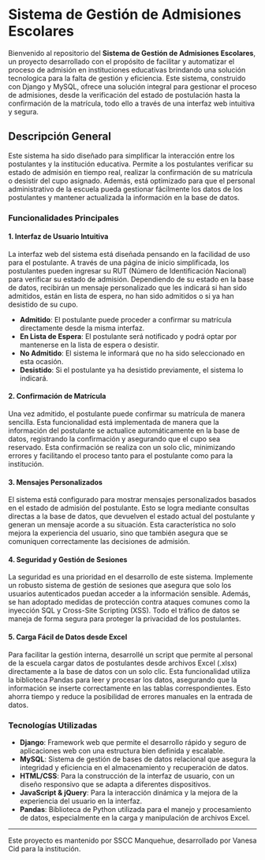 # Sistema de Gestión de Admisiones Escolares

Bienvenido al repositorio del **Sistema de Gestión de Admisiones Escolares**, un proyecto desarrollado con el propósito de facilitar y automatizar el proceso de admisión en instituciones educativas brindando una solución tecnologica para la falta de gestión y eficiencia. Este sistema, construido con Django y MySQL, ofrece una solución integral para gestionar el proceso de admisiones, desde la verificación del estado de postulación hasta la confirmación de la matrícula, todo ello a través de una interfaz web intuitiva y segura.

## Descripción General

Este sistema ha sido diseñado para simplificar la interacción entre los postulantes y la institución educativa. Permite a los postulantes verificar su estado de admisión en tiempo real, realizar la confirmación de su matrícula o desistir del cupo asignado. Además, está optimizado para que el personal administrativo de la escuela pueda gestionar fácilmente los datos de los postulantes y mantener actualizada la información en la base de datos.

### Funcionalidades Principales

#### 1. **Interfaz de Usuario Intuitiva**

La interfaz web del sistema está diseñada pensando en la facilidad de uso para el postulante. A través de una página de inicio simplificada, los postulantes pueden ingresar su RUT (Número de Identificación Nacional) para verificar su estado de admisión. Dependiendo de su estado en la base de datos, recibirán un mensaje personalizado que les indicará si han sido admitidos, están en lista de espera, no han sido admitidos o si ya han desistido de su cupo.

- **Admitido**: El postulante puede proceder a confirmar su matrícula directamente desde la misma interfaz.
- **En Lista de Espera**: El postulante será notificado y podrá optar por mantenerse en la lista de espera o desistir.
- **No Admitido**: El sistema le informará que no ha sido seleccionado en esta ocasión.
- **Desistido**: Si el postulante ya ha desistido previamente, el sistema lo indicará.

#### 2. **Confirmación de Matrícula**

Una vez admitido, el postulante puede confirmar su matrícula de manera sencilla. Esta funcionalidad está implementada de manera que la información del postulante se actualice automáticamente en la base de datos, registrando la confirmación y asegurando que el cupo sea reservado. Esta confirmación se realiza con un solo clic, minimizando errores y facilitando el proceso tanto para el postulante como para la institución.

#### 3. **Mensajes Personalizados**

El sistema está configurado para mostrar mensajes personalizados basados en el estado de admisión del postulante. Esto se logra mediante consultas directas a la base de datos, que devuelven el estado actual del postulante y generan un mensaje acorde a su situación. Esta característica no solo mejora la experiencia del usuario, sino que también asegura que se comuniquen correctamente las decisiones de admisión.

#### 4. **Seguridad y Gestión de Sesiones**

La seguridad es una prioridad en el desarrollo de este sistema. Implemente un robusto sistema de gestión de sesiones que asegura que solo los usuarios autenticados puedan acceder a la información sensible. Además, se han adoptado medidas de protección contra ataques comunes como la inyección SQL y Cross-Site Scripting (XSS). Todo el tráfico de datos se maneja de forma segura para proteger la privacidad de los postulantes.

#### 5. **Carga Fácil de Datos desde Excel**

Para facilitar la gestión interna, desarrollé un script que permite al personal de la escuela cargar datos de postulantes desde archivos Excel (.xlsx) directamente a la base de datos con un solo clic. Esta funcionalidad utiliza la biblioteca Pandas para leer y procesar los datos, asegurando que la información se inserte correctamente en las tablas correspondientes. Esto ahorra tiempo y reduce la posibilidad de errores manuales en la entrada de datos.

### Tecnologías Utilizadas

- **Django**: Framework web que permite el desarrollo rápido y seguro de aplicaciones web con una estructura bien definida y escalable.
- **MySQL**: Sistema de gestión de bases de datos relacional que asegura la integridad y eficiencia en el almacenamiento y recuperación de datos.
- **HTML/CSS**: Para la construcción de la interfaz de usuario, con un diseño responsivo que se adapta a diferentes dispositivos.
- **JavaScript & jQuery**: Para la interacción dinámica y la mejora de la experiencia del usuario en la interfaz.
- **Pandas**: Biblioteca de Python utilizada para el manejo y procesamiento de datos, especialmente en la carga y manipulación de archivos Excel.


---

Este proyecto es mantenido por SSCC Manquehue, desarrollado por Vanesa Cid para la institución.
